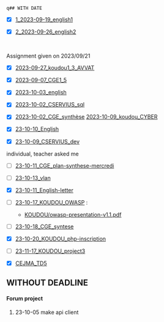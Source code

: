 	q## WITH DATE

- [x] [1_2023-09-19_english1](/HOMEWORK/English/2023-09-19_mail.md)

- [x] [2_2023-09-26_english2](/HOMEWORK/English/2023-09-26_mistake-about-date.md)
<br>

Assignment given on 2023/09/21
- [x] [2023-09-27_koudou1_3_AVVAT](/KOUDOU/SLAM/Jeudi_SLAM2-23-09-21/site_avvat/2023-09-27.md)

- [x] [2023-09-07_CGE1_5](/CGE/5_2023-09-20_Les-aventuriers-voiyageurs_devoirpour_2023-09-27/2023-09-26.md)

- [x] [2023-10-03_english](/HOMEWORK/English/2023-10-03.md)

- [x] [2023-10-02_CSERVIUS_sql](/HOMEWORK/CSERVIUS/2023-10-02.md)
- [x] [2023-10-02_CGE_synthèse](/HOMEWORK/CGE/23-10-04_CGE.md)
[2023-10-09_koudou_CYBER](/HOMEWORK/KOUDOU/CYBER/23-10-09.md)
- [x] [23-10-10_English](/HOMEWORK/English/23-10-10)

- [x] [23-10-09_CSERVIUS_dev](/CSERVIUS/23-10-09)

individual, teacher asked me
- [ ] [23-10-11_CGE_plan-synthese-mercredi](/HOMEWORK/CGE/23-10-11_CGE.md)
      ‎
- [ ] [23-10-13_vlan](/HOMEWORK/KOUDOU/23-10-13)
- [x] [23-10-11_English-letter](/HOMEWORK/English/23-10-17_email2.md)
- [ ] [23-10-17_KOUDOU_OWASP](/HOMEWORK/KOUDOU/23-10-17) :
    - [KOUDOU/owasp-presentation-v1.1.pdf](/KOUDOU/SLAM/owasp-presentation-v1.1.pdf)



- [ ] [23-10-18_CGE_syntese](/HOMEWORK/CGE/23-10-18_CGE_synthese)
- [x] [23-10-20_KOUDOU_php-inscription](/HOMEWORK/KOUDOU/23-10-20.md)
- [ ] [23-11-17_KOUDOU_project3](/KOUDOU/SLAM/CYBERSECURITY-SLAM/23-11-10_projet3_SLAM.pdf)
- [x] [CEJMA_TD5](/KOUDOU/CEJMA/14-11-23_TD5.pdf)

## WITHOUT DEADLINE
#### Forum project
1. 23-10-05 make api client




